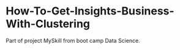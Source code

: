 # How-To-Get-Insights-Business-With-Clustering
Part of project MySkill from boot camp Data Science.
